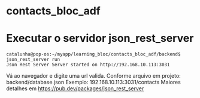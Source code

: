 # contacts_bloc_adf

# Executar o servidor json_rest_server
```
catalunha@pop-os:~/myapp/learning_bloc/contacts_bloc_adf/backend$ json_rest_server run
Json Rest Server Server started on http://192.168.10.113:3031
```

Vá ao navegador e digite uma url valida. 
Conforme arquivo em projeto: backend/database.json
Exemplo:
192.168.10.113:3031/contacts
Maiores detalhes em
https://pub.dev/packages/json_rest_server